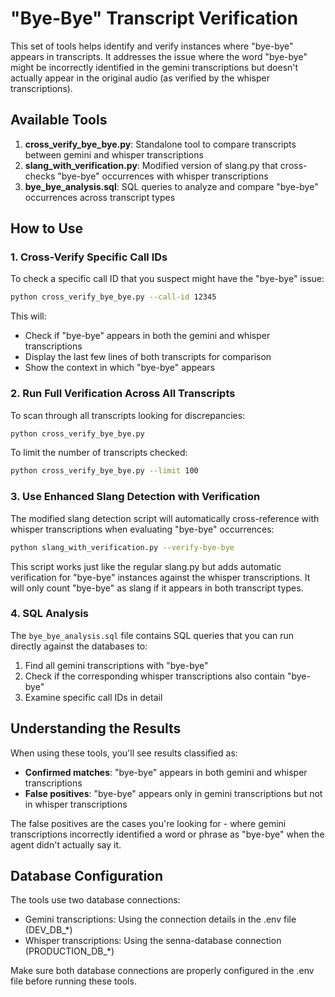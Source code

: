 # "Bye-Bye" Transcript Verification

This set of tools helps identify and verify instances where "bye-bye" appears in transcripts. It addresses the issue where the word "bye-bye" might be incorrectly identified in the gemini transcriptions but doesn't actually appear in the original audio (as verified by the whisper transcriptions).

## Available Tools

1. **cross_verify_bye_bye.py**: Standalone tool to compare transcripts between gemini and whisper transcriptions
2. **slang_with_verification.py**: Modified version of slang.py that cross-checks "bye-bye" occurrences with whisper transcriptions
3. **bye_bye_analysis.sql**: SQL queries to analyze and compare "bye-bye" occurrences across transcript types

## How to Use

### 1. Cross-Verify Specific Call IDs

To check a specific call ID that you suspect might have the "bye-bye" issue:

```bash
python cross_verify_bye_bye.py --call-id 12345
```

This will:
- Check if "bye-bye" appears in both the gemini and whisper transcriptions
- Display the last few lines of both transcripts for comparison
- Show the context in which "bye-bye" appears

### 2. Run Full Verification Across All Transcripts

To scan through all transcripts looking for discrepancies:

```bash
python cross_verify_bye_bye.py
```

To limit the number of transcripts checked:

```bash
python cross_verify_bye_bye.py --limit 100
```

### 3. Use Enhanced Slang Detection with Verification

The modified slang detection script will automatically cross-reference with whisper transcriptions when evaluating "bye-bye" occurrences:

```bash
python slang_with_verification.py --verify-bye-bye
```

This script works just like the regular slang.py but adds automatic verification for "bye-bye" instances against the whisper transcriptions. It will only count "bye-bye" as slang if it appears in both transcript types.

### 4. SQL Analysis

The `bye_bye_analysis.sql` file contains SQL queries that you can run directly against the databases to:
1. Find all gemini transcriptions with "bye-bye"
2. Check if the corresponding whisper transcriptions also contain "bye-bye"
3. Examine specific call IDs in detail

## Understanding the Results

When using these tools, you'll see results classified as:

- **Confirmed matches**: "bye-bye" appears in both gemini and whisper transcriptions
- **False positives**: "bye-bye" appears only in gemini transcriptions but not in whisper transcriptions

The false positives are the cases you're looking for - where gemini transcriptions incorrectly identified a word or phrase as "bye-bye" when the agent didn't actually say it.

## Database Configuration

The tools use two database connections:
- Gemini transcriptions: Using the connection details in the .env file (DEV_DB_*)
- Whisper transcriptions: Using the senna-database connection (PRODUCTION_DB_*)

Make sure both database connections are properly configured in the .env file before running these tools.